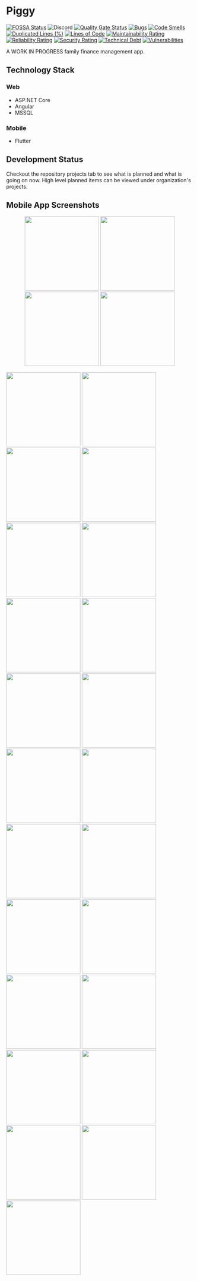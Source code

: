 # Piggy

[![FOSSA Status](https://app.fossa.com/api/projects/git%2Bgithub.com%2Fpiggyvault%2Fpiggyvault.svg?type=shield)](https://app.fossa.com/projects/git%2Bgithub.com%2Fpiggyvault%2Fpiggyvault?ref=badge_shield)
![Discord](https://img.shields.io/discord/644203940027695132)
[![Quality Gate Status](https://sonarcloud.io/api/project_badges/measure?project=piggyvault_piggyvault&metric=alert_status)](https://sonarcloud.io/dashboard?id=piggyvault_piggyvault)
[![Bugs](https://sonarcloud.io/api/project_badges/measure?project=piggyvault_piggyvault&metric=bugs)](https://sonarcloud.io/dashboard?id=piggyvault_piggyvault)
[![Code Smells](https://sonarcloud.io/api/project_badges/measure?project=piggyvault_piggyvault&metric=code_smells)](https://sonarcloud.io/dashboard?id=piggyvault_piggyvault)
[![Duplicated Lines (%)](https://sonarcloud.io/api/project_badges/measure?project=piggyvault_piggyvault&metric=duplicated_lines_density)](https://sonarcloud.io/dashboard?id=piggyvault_piggyvault)
[![Lines of Code](https://sonarcloud.io/api/project_badges/measure?project=piggyvault_piggyvault&metric=ncloc)](https://sonarcloud.io/dashboard?id=piggyvault_piggyvault)
[![Maintainability Rating](https://sonarcloud.io/api/project_badges/measure?project=piggyvault_piggyvault&metric=sqale_rating)](https://sonarcloud.io/dashboard?id=piggyvault_piggyvault)
[![Reliability Rating](https://sonarcloud.io/api/project_badges/measure?project=piggyvault_piggyvault&metric=reliability_rating)](https://sonarcloud.io/dashboard?id=piggyvault_piggyvault)
[![Security Rating](https://sonarcloud.io/api/project_badges/measure?project=piggyvault_piggyvault&metric=security_rating)](https://sonarcloud.io/dashboard?id=piggyvault_piggyvault)
[![Technical Debt](https://sonarcloud.io/api/project_badges/measure?project=piggyvault_piggyvault&metric=sqale_index)](https://sonarcloud.io/dashboard?id=piggyvault_piggyvault)
[![Vulnerabilities](https://sonarcloud.io/api/project_badges/measure?project=piggyvault_piggyvault&metric=vulnerabilities)](https://sonarcloud.io/dashboard?id=piggyvault_piggyvault)

A WORK IN PROGRESS family finance management app.

## Technology Stack

### Web

- ASP.NET Core
- Angular
- MSSQL

### Mobile

- Flutter

## Development Status

Checkout the repository projects tab to see what is planned and what is going on now.
High level planned items can be viewed under organization's projects.

## Mobile App Screenshots

<p  align="center">
 <img src="images/screenshots/24-main.gif" width="200" />
 <img src="images/screenshots/25-add-transaction.gif" width="200" />
 <img src="images/screenshots/26-add-account.gif" width="200" />
 <img src="images/screenshots/27-account-details-with-search.gif" width="200" />
</p>
<p float="left">
  <img src="images/screenshots/01-login.jpg" width="200" />
  <img src="images/screenshots/02-overview.jpg" width="200" /> 
  <img src="images/screenshots/03-accounts.jpg" width="200" />
  <img src="images/screenshots/04-accounts-collapsed.jpg" width="200" />
  <img src="images/screenshots/05-account-add.jpg" width="200" />
  <img src="images/screenshots/06-account-detail-no-transactions.jpg" width="200" />
  <img src="images/screenshots/07-account-details.jpg" width="200" />
  <img src="images/screenshots/08-account-details-popup-menu.jpg" width="200" />
  <img src="images/screenshots/09-recent.jpg" width="200" />
  <img src="images/screenshots/10-recent-collapsed.jpg" width="200" />
  <img src="images/screenshots/11-add-transaction.jpg" width="200" />
  <img src="images/screenshots/12-push-notification.jpg" width="200" />
  <img src="images/screenshots/13-transaction_details_with_comments.jpg" width="200" />
  <img src="images/screenshots/14-categories.jpg" width="200" />
  <img src="images/screenshots/15-category-add.jpg" width="200" />
  <img src="images/screenshots/16-drawer.jpg" width="200" />
  <img src="images/screenshots/17-reports-screen.jpg" width="200" />
  <img src="images/screenshots/18-categorywise-accounts-report.jpg" width="200" />
  <img src="images/screenshots/19-category-accounts-date-select.jpg" width="200" />
  <img src="images/screenshots/20-categorywise-recent-months-report.jpg" width="200" />
  <img src="images/screenshots/21-settings.jpg" width="200" />
  <img src="images/screenshots/22-default-currency-settings.jpg" width="200" />
  <img src="images/screenshots/23-about.jpg" width="200" />
</p>
